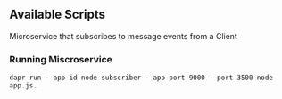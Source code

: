 ## Available Scripts
Microservice that subscribes to message events from a Client

### Running Miscroservice
`dapr run --app-id node-subscriber --app-port 9000 --port 3500 node app.js.`